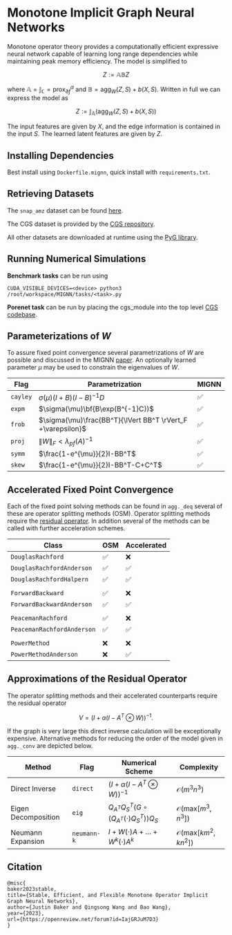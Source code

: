 # Monotone Implicit Graph Neural Networks

Monotone operator theory provides a computationally efficient expressive neural network capable of learning long range dependencies while maintaining peak memory efficiency.
The model is simplified to <a class="anchor" id="eq1" href="#eq1"></a>

$$\begin{equation} Z := \mathbb{A}\mathbb{B}Z \end{equation}$$

where $\mathbb{A}=\mathbb{J_C}=\text{prox}^\alpha_{\partial f}$ and $\mathbb{B}=\text{agg}_W(Z,S)+b(X,S)$.
Written in full we can express the model as

$$\begin{equation} Z := \mathbb{J}_{\mathbb{A}}\left(\text{agg}_W(Z,S) + b(X,S)\right) \end{equation} $$

The input features are given by $X$,
and the edge information is contained in the input $S$. The learned latent features are given by $Z$.

## Installing Dependencies

Best install using `Dockerfile.mignn`, quick install with `requirements.txt`.

## Retrieving Datasets

The `snap_amz` dataset can be found [here](https://drive.google.com/file/d/1cc6ViFbrMu0ws__i2-OLoBVRhM3BV3I2/view?usp=sharing).

The CGS dataset is provided by the [CGS repository](https://github.com/Junyoungpark/CGS).

All other datasets are downloaded at runtime using the [PyG library](https://pytorch-geometric.readthedocs.io/en/latest/modules/datasets.html).

## Running Numerical Simulations

**Benchmark tasks** can be run using
```
CUDA_VISIBLE_DEVICES=<device> python3 /root/workspace/MIGNN/tasks/<task>.py
```

**Porenet task** can be run by placing the cgs_module into the top level [CGS codebase](https://github.com/Junyoungpark/CGS).

## Parameterizations of $W$

To assure fixed point convergence several parametrizations of $W$ are possible and discussed in the MIGNN [paper](https://openreview.net/forum?id=IajGRJuM7D3). An optionally learned parameter $\mu$ may be used to constrain the eigenvalues of $W$.

| **Flag** | **Parametrization** | **MIGNN** |
| --- | --- | --- |
| `cayley`| $\sigma(\mu)(I+B)(I-B)^{-1} D$ | :white_check_mark: |
| `expm`| $\sigma(\mu)\bf{B\exp(B^{-1}C})$ | :white_check_mark: |
| `frob`| $\sigma(\mu)\frac{BB^T}{\lVert BB^T \rVert_F +\varepsilon}$ | :white_check_mark: |
| `proj`| $\lVert W\rVert_F < \lambda_{pf}(A)^{-1}$ | :white_check_mark: |
| `symm`| $\frac{1-e^{\mu}}{2}I-BB^T$ | :white_check_mark: |
| `skew`| $\frac{1-e^{\mu}}{2}I-BB^T-C+C^T$ | :white_check_mark: |


## Accelerated Fixed Point Convergence

Each of the fixed point solving methods can be found in `agg._deq` several of these are operator splitting methods (OSM). Operator splitting methods require the [residual operator](#approximations-of-the-residual-operator). In addition several of the methods can be called with further acceleration schemes.

| **Class** | **OSM** | **Accelerated** |
| --- | --- | --- |
|  `DouglasRachford` | :white_check_mark: | :x: |
|  `DouglasRachfordAnderson` | :white_check_mark: | :white_check_mark: |
|  `DouglasRachfordHalpern` | :white_check_mark: | :white_check_mark: |
| | | 
|  `ForwardBackward` | :white_check_mark: | :x: |
|  `ForwardBackwardAnderson` | :white_check_mark: | :white_check_mark: |
| | | 
|  `PeacemanRachford` | :white_check_mark: | :x: |
|  `PeacemanRachfordAnderson` | :white_check_mark: | :white_check_mark: |
| | | 
|  `PowerMethod` | :x: | :x: |
|  `PowerMethodAnderson` | :x: | :white_check_mark: |


## Approximations of the Residual Operator

The operator splitting methods and their accelerated counterparts require the residual operator 

$$V=(I+\alpha (I-A^T\otimes W))^{-1}.$$

If the graph is very large this direct inverse calculation will be exceptionally expensive. Alternative methods for reducing the order of the model given in `agg._conv` are depicted below.


| **Method** | **Flag** | **Numerical Scheme** | **Complexity** |
| --- | --- | --- | --- |
| Direct Inverse | `direct` | $(I+\alpha (I-A^T\otimes W))^{-1}$ | $\mathcal{O}(m^3n^3)$ |
| Eigen Decomposition | `eig` | $Q_{A^T} Q_S^T(G\circ (Q_{A^T}(\cdot) Q_S^T))Q_S$ | $\mathcal{O}(\text{max}[m^3,n^3])$ |
| Neumann Expansion | `neumann-k` | $I+W(\cdot)A+\dots+W^k(\cdot)A^k$ | $\mathcal{O}(\text{max}[km^2,kn^2])$ |


## Citation

```
@misc{
baker2023stable,
title={Stable, Efficient, and Flexible Monotone Operator Implicit Graph Neural Networks},
author={Justin Baker and Qingsong Wang and Bao Wang},
year={2023},
url={https://openreview.net/forum?id=IajGRJuM7D3}
}
